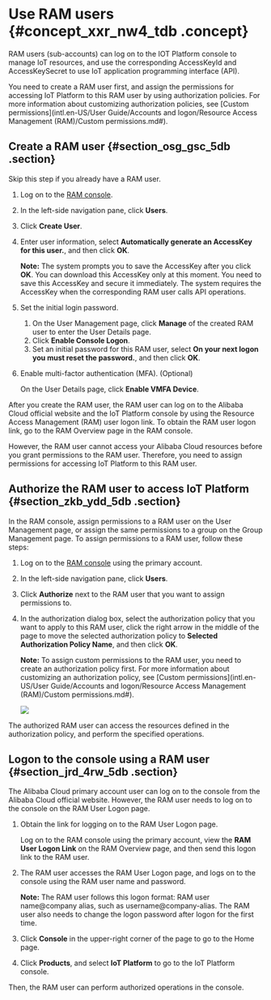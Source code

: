 # Use RAM users {#concept_xxr_nw4_tdb .concept}

RAM users \(sub-accounts\) can log on to the IOT Platform console to manage IoT resources, and use the corresponding AccessKeyId and AccessKeySecret to use IoT application programming interface \(API\).

You need to create a RAM user first, and assign the permissions for accessing IoT Platform to this RAM user by using authorization policies. For more information about customizing authorization policies, see [Custom permissions](intl.en-US/User Guide/Accounts and logon/Resource Access Management (RAM)/Custom permissions.md#).

## Create a RAM user {#section_osg_gsc_5db .section}

Skip this step if you already have a RAM user.

1.  Log on to the [RAM console](https://ram.console.aliyun.com/).
2.  In the left-side navigation pane, click **Users**.
3.  Click **Create User**.
4.  Enter user information, select **Automatically generate an AccessKey for this user.**, and then click **OK**.

    **Note:** The system prompts you to save the AccessKey after you click **OK**. You can download this AccessKey only at this moment. You need to save this AccessKey and secure it immediately. The system requires the AccessKey when the corresponding RAM user calls API operations.

5.  Set the initial login password.
    1.  On the User Management page, click **Manage** of the created RAM user to enter the User Details page.
    2.  Click **Enable Console Logon**.
    3.  Set an initial password for this RAM user, select **On your next logon you must reset the password.**, and then click **OK**.
6.  Enable multi-factor authentication \(MFA\). \(Optional\)

    On the User Details page, click **Enable VMFA Device**.


After you create the RAM user, the RAM user can log on to the Alibaba Cloud official website and the IoT Platform console by using the Resource Access Management \(RAM\) user logon link. To obtain the RAM user logon link, go to the RAM Overview page in the RAM console.

However, the RAM user cannot access your Alibaba Cloud resources before you grant permissions to the RAM user. Therefore, you need to assign permissions for accessing IoT Platform to this RAM user.

## Authorize the RAM user to access IoT Platform {#section_zkb_ydd_5db .section}

In the RAM console, assign permissions to a RAM user on the User Management page, or assign the same permissions to a group on the Group Management page. To assign permissions to a RAM user, follow these steps:

1.  Log on to the [RAM console](https://ram.console.aliyun.com/) using the primary account.
2.  In the left-side navigation pane, click **Users**.
3.  Click **Authorize** next to the RAM user that you want to assign permissions to.
4.  In the authorization dialog box, select the authorization policy that you want to apply to this RAM user, click the right arrow in the middle of the page to move the selected authorization policy to **Selected Authorization Policy Name**, and then click **OK**.

    **Note:** To assign custom permissions to the RAM user, you need to create an authorization policy first. For more information about customizing an authorization policy, see [Custom permissions](intl.en-US/User Guide/Accounts and logon/Resource Access Management (RAM)/Custom permissions.md#).

    ![](http://static-aliyun-doc.oss-cn-hangzhou.aliyuncs.com/assets/img/7494/4853_en-US.jpg)


The authorized RAM user can access the resources defined in the authorization policy, and perform the specified operations.

## Logon to the console using a RAM user {#section_jrd_4rw_5db .section}

The Alibaba Cloud primary account user can log on to the console from the Alibaba Cloud official website. However, the RAM user needs to log on to the console on the RAM User Logon page.

1.  Obtain the link for logging on to the RAM User Logon page.

    Log on to the RAM console using the primary account, view the **RAM User Logon Link** on the RAM Overview page, and then send this logon link to the RAM user.

2.  The RAM user accesses the RAM User Logon page, and logs on to the console using the RAM user name and password.

    **Note:** The RAM user follows this logon format: RAM user name@company alias, such as username@company-alias. The RAM user also needs to change the logon password after logon for the first time.

3.  Click **Console** in the upper-right corner of the page to go to the Home page.
4.  Click **Products**, and select **IoT Platform** to go to the IoT Platform console.

Then, the RAM user can perform authorized operations in the console.

